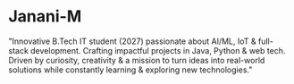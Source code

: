 # Janani-M
"Innovative B.Tech IT student (2027) passionate about AI/ML, IoT &amp; full-stack development. Crafting impactful projects in Java, Python &amp; web tech. Driven by curiosity, creativity &amp; a mission to turn ideas into real-world solutions while constantly learning &amp; exploring new technologies."
